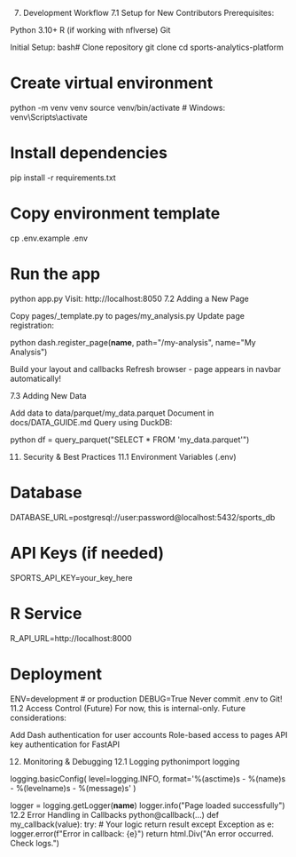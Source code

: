 7. Development Workflow
7.1 Setup for New Contributors
Prerequisites:

Python 3.10+
R (if working with nflverse)
Git

Initial Setup:
bash# Clone repository
git clone <repo-url>
cd sports-analytics-platform

# Create virtual environment
python -m venv venv
source venv/bin/activate  # Windows: venv\Scripts\activate

# Install dependencies
pip install -r requirements.txt

# Copy environment template
cp .env.example .env

# Run the app
python app.py
Visit: http://localhost:8050
7.2 Adding a New Page

Copy pages/_template.py to pages/my_analysis.py
Update page registration:

python   dash.register_page(__name__, path="/my-analysis", name="My Analysis")

Build your layout and callbacks
Refresh browser - page appears in navbar automatically!

7.3 Adding New Data

Add data to data/parquet/my_data.parquet
Document in docs/DATA_GUIDE.md
Query using DuckDB:

python   df = query_parquet("SELECT * FROM 'my_data.parquet'")


11. Security & Best Practices
11.1 Environment Variables (.env)
# Database
DATABASE_URL=postgresql://user:password@localhost:5432/sports_db

# API Keys (if needed)
SPORTS_API_KEY=your_key_here

# R Service
R_API_URL=http://localhost:8000

# Deployment
ENV=development  # or production
DEBUG=True
Never commit .env to Git!
11.2 Access Control (Future)
For now, this is internal-only. Future considerations:

Add Dash authentication for user accounts
Role-based access to pages
API key authentication for FastAPI


12. Monitoring & Debugging
12.1 Logging
pythonimport logging

logging.basicConfig(
    level=logging.INFO,
    format='%(asctime)s - %(name)s - %(levelname)s - %(message)s'
)

logger = logging.getLogger(__name__)
logger.info("Page loaded successfully")
12.2 Error Handling in Callbacks
python@callback(...)
def my_callback(value):
    try:
        # Your logic
        return result
    except Exception as e:
        logger.error(f"Error in callback: {e}")
        return html.Div("An error occurred. Check logs.")